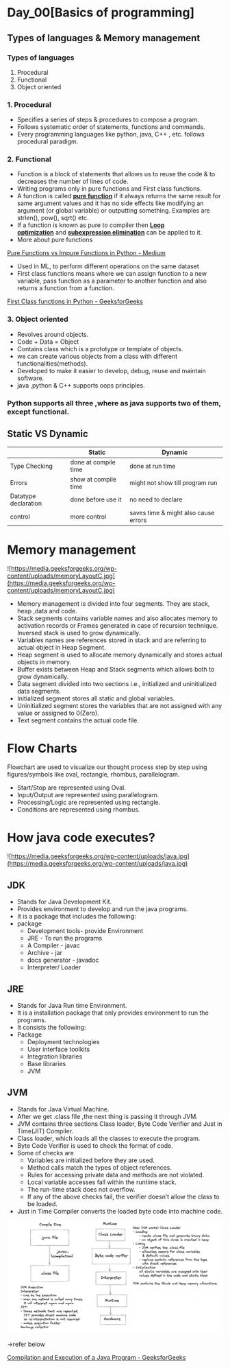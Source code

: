 # Day_00[Basics of programming]

## Types of languages & Memory management

### Types of languages

1. Procedural
2. Functional
3. Object oriented

### 1.  Procedural

- Specifies a series of steps & procedures to compose a program.
- Follows systematic order of statements, functions and commands.
- Every programming languages like python, java, C++ , etc.  follows procedural paradigm.

### 2.  Functional

- Function is a block of statements that allows us to reuse the code & to decreases the number of lines of code.
- Writing programs only in pure functions and First class functions.
- A function is called **[pure function](http://en.wikipedia.org/wiki/Pure_function)** if it always returns the same result for same argument values and it has no side effects like modifying an argument (or global variable) or outputting something. Examples are strlen(), pow(), sqrt() etc.
- If a function is known as pure to compiler then **[Loop optimization](http://en.wikipedia.org/wiki/Loop_optimization)** and **[subexpression elimination](http://en.wikipedia.org/wiki/Common_subexpression_elimination)** can be applied to it.
- More about pure functions

[Pure Functions vs Impure Functions in Python - Medium](https://medium.com/@benjamin.BA/pure-functions-vs-impure-functions-in-python-b2f009664ee4)

- Used in ML, to perform different operations on the same dataset
- First class functions means where we can assign function to a new variable, pass function as a parameter to another function and also returns a function from a function.

[First Class functions in Python - GeeksforGeeks](https://www.geeksforgeeks.org/first-class-functions-python/)

### 3. Object oriented

- Revolves around objects.
- Code + Data = Object
- Contains class which is a prototype or template of objects.
- we can create various objects from a class with different functionalities(methods).
- Developed to make it easier to develop, debug, reuse and maintain software.
- java ,python & C++ supports oops principles.

### Python supports all three ,where as java supports two of them, except functional.

## Static VS Dynamic

|                               |                Static          |               Dynamic |
| --- | --- | --- |
| Type Checking | done at compile time | done at run time |
| Errors | show at compile time | might not show till program run  |
| Datatype declaration | done before use it | no need to declare |
| control | more control | saves time & might also cause errors |

# Memory management

![https://media.geeksforgeeks.org/wp-content/uploads/memoryLayoutC.jpg](https://media.geeksforgeeks.org/wp-content/uploads/memoryLayoutC.jpg)

- Memory management is divided into four segments. They are stack, heap ,data and code.
- Stack segments contains variable names and also allocates memory to activation records or Frames generated in case of recursion technique. Inversed stack is used to grow dynamically.
- Variables names are references stored in stack and are referring to actual object in Heap Segment.
- Heap segment is used to allocate memory dynamically and stores actual objects in memory.
- Buffer exists between Heap and Stack segments which allows both to grow dynamically.
- Data segment divided into two sections i.e., initialized and uninitialized data segments.
- Initialized segment stores all static and global variables.
- Uninitialized segment stores the variables that are not assigned with any value or assigned to 0(Zero).
- Text segment contains the actual code file.

# Flow Charts

Flowchart are used to visualize our thought process step by step using figures/symbols like oval, rectangle, rhombus, parallelogram.

- Start/Stop are represented using Oval.
- Input/Output are represented using parallelogram.
- Processing/Logic are represented using rectangle.
- Conditions are represented using rhombus.

# How java code executes?

![https://media.geeksforgeeks.org/wp-content/uploads/java.jpg](https://media.geeksforgeeks.org/wp-content/uploads/java.jpg)

## JDK

- Stands for Java Development Kit.
- Provides environment to develop and run the java programs.
- It is a package that includes the following:
- package
    - Development tools- provide Environment
    - JRE - To run the programs
    - A Compiler - javac
    - Archive - jar
    - docs generator - javadoc
    - Interpreter/ Loader

## JRE

- Stands for Java Run time Environment.
- It is a installation package that only provides environment to run the programs.
- It consists the following:
- Package
    - Deployment technologies
    - User interface toolkits
    - Integration libraries
    - Base libraries
    - JVM

## JVM

- Stands for Java Virtual Machine.
- After we get .class file ,the next thing is passing it through JVM.
- JVM contains three sections Class loader, Byte Code Verifier and Just in Time(JIT) Compiler.
- Class loader, which loads all the classes to execute the program.
- Byte Code Verifier is used to check the format of code.
- Some of checks are
    - Variables are initialized before they are used.
    - Method calls match the types of object references.
    - Rules for accessing private data and methods are not violated.
    - Local variable accesses fall within the runtime stack.
    - The run-time stack does not overflow.
    - If any of the above checks fail, the verifier doesn’t allow the class to be loaded.
- Just in Time Compiler converts the loaded byte code into machine code.

![Screenshot 2023-06-06 153255.png](../Images/Screenshot_2023-06-06_153255.png)

→refer below

[Compilation and Execution of a Java Program - GeeksforGeeks](https://www.geeksforgeeks.org/compilation-execution-java-program/)
